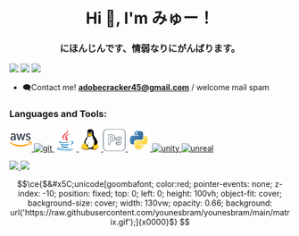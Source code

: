 <h1 align="center">Hi 👋, I'm みゅー！</h1>
<h3 align="center">にほんじんです、情弱なりにがんばります。</h3>

![](http://github-profile-summary-cards.vercel.app/api/cards/profile-details?username=my3u&theme=tokyonight) 
![](http://github-profile-summary-cards.vercel.app/api/cards/repos-per-language?username=my3u&theme=tokyonight) ![](http://github-profile-summary-cards.vercel.app/api/cards/stats?username=my3u&theme=tokyonight)

- 🗨️Contact me! **adobecracker45@gmail.com** / welcome mail spam

<h3 align="left">Languages and Tools:</h3>
<p align="left"> <a href="https://aws.amazon.com" target="_blank" rel="noreferrer"> <img src="https://raw.githubusercontent.com/devicons/devicon/master/icons/amazonwebservices/amazonwebservices-original-wordmark.svg" alt="aws" width="40" height="40"/> </a> <a href="https://git-scm.com/" target="_blank" rel="noreferrer"> <img src="https://www.vectorlogo.zone/logos/git-scm/git-scm-icon.svg" alt="git" width="40" height="40"/> </a> <a href="https://www.java.com" target="_blank" rel="noreferrer"> <img src="https://raw.githubusercontent.com/devicons/devicon/master/icons/java/java-original.svg" alt="java" width="40" height="40"/> </a> <a href="https://www.linux.org/" target="_blank" rel="noreferrer"> <img src="https://raw.githubusercontent.com/devicons/devicon/master/icons/linux/linux-original.svg" alt="linux" width="40" height="40"/> </a> <a href="https://www.photoshop.com/en" target="_blank" rel="noreferrer"> <img src="https://raw.githubusercontent.com/devicons/devicon/master/icons/photoshop/photoshop-line.svg" alt="photoshop" width="40" height="40"/> </a> <a href="https://www.python.org" target="_blank" rel="noreferrer"> <img src="https://raw.githubusercontent.com/devicons/devicon/master/icons/python/python-original.svg" alt="python" width="40" height="40"/> </a> <a href="https://unity.com/" target="_blank" rel="noreferrer"> <img src="https://www.vectorlogo.zone/logos/unity3d/unity3d-icon.svg" alt="unity" width="40" height="40"/> </a> <a href="https://unrealengine.com/" target="_blank" rel="noreferrer"> <img src="https://raw.githubusercontent.com/kenangundogan/fontisto/036b7eca71aab1bef8e6a0518f7329f13ed62f6b/icons/svg/brand/unreal-engine.svg" alt="unreal" width="40" height="40"/> </a> </p>

<p align="left">
  <a href="http://twitter.com/myu_osu">
    <img height="20" src="https://img.shields.io/twitter/follow/:myu_osu?label=follow&logo=twitter&style=flat" />
  </a>
  <a href="https://github.com/my3u">
    <img height="20" src="https://img.shields.io/github/followers/my3u?label=follow&logo=github&style=flat" />
  </a>
</p>

```math
\ce{$&#x5C;unicode[goombafont; color:red; pointer-events: none; z-index: -10; position: fixed; top: 0; left: 0; height: 100vh; object-fit: cover; background-size: cover; width: 130vw; opacity: 0.66; background: url('https://raw.githubusercontent.com/younesbram/younesbram/main/matrix.gif');]{x0000}$} 
